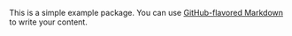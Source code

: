 This is a simple example package. You can use
[GitHub-flavored Markdown](https://github.com/MiguelMAC9/Proyecto_Optimizacion)
to write your content.